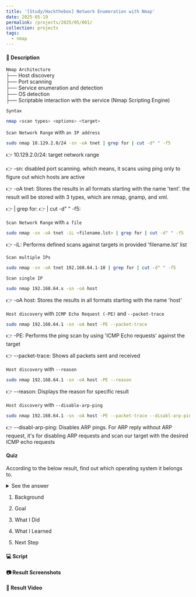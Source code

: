 ```yaml
---
title: '[Study/Hackthebox] Network Enumeration with Nmap'
date: 2025-05-19
permalink: /projects/2025/05/001/
collection: projects
tags:
  - nmap
---
```


#### 📝 Description
<p style="font-size: smaller"></p>

`Nmap Architecture`\
├── Host discovery\
├── Port scanning\
├── Service enumeration and detection\
├── OS detection\
├── Scriptable interaction with the  service (Nmap Scripting Engine)

`Syntax`
```bash
nmap <scan types> <options> <target>
```

`Scan Network Range` with `an IP address`
```bash
sudo nmap 10.129.2.0/24 -sn -oA tnet | grep for | cut -d" " -f5
```
👉 10.129.2.0/24: target network range

👉 -sn: disabled port scanning. which means, it scans using ping only to figure out which hosts are active

👉 -oA tnet: Stores the results in all formats starting with the name 'tent'. the result will be stored with 3 types, which are nmap, gnamp, and xml.

👉 | grep for:
👉 | cut -d" " -f5:

`Scan Network Range` with `a file`
```bash
sudo nmap -sn -oA tnet -iL <filename.lst> | grep for | cut -d" " -f5
```
👉 -iL: Performs defined scans against targets in provided 'filename.lst' list

`Scan multiple IPs`
```bash
sudo nmap -sn -oA tnet 192.168.64.1-10 | grep for | cut -d" " -f5
```

`Scan single IP`
```bash
sudo nmap 192.168.64.x -sn -oA host
```
👉 -oA host: Stores the results in all formats starting with the name 'host'

`Host discovery` with `ICMP Echo Request (-PE)` and `--packet-trace`
```bash
sudo nmap 192.168.64.1 -sn -oA host -PE --packet-trace
```
👉 -PE: Performs the ping scan by using 'ICMP Echo requests' against the target

👉 --packet-trace: Shows all packets sent and received

`Host discovery` with `--reason`
```bash
sudo nmap 192.168.64.1 -sn -oA host -PE --reason
```
👉 --reason: Displays the reason for specific result

`Host discovery` with `--disable-arp-ping`
```bash
sudo nmap 192.168.64.1 -sn -oA host -PE --packet-trace --disabl-arp-ping
```
👉 --disabl-arp-ping: Disables ARP pings. For ARP reply without ARP request, it's for disabling ARP requests and scan our target with the desired ICMP echo requests

#### Quiz
According to the below result, find out which operating system it belongs to.
<details>
<summary>See the answer</summary>

✅ Answer: `Windows`

Each OS contains their unique TTL values. From these values, we can assume the target's OS.

| OS         | Default TTL value      | Note                         |
|------------------|------------------|------------------------------|
| **Windows**      | `128`            | 거의 모든 Windows 버전 공통        |
| **Linux**        | `64`             | Ubuntu, CentOS, Kali 등 대부분 |
| **macOS**        | `64`             | BSD 기반                     |
| **Android**      | `64`             | 리눅스 커널 기반                  |
| **iOS**          | `64`             | macOS와 동일 커널               |
| **Cisco 장비**   | `255`            | 스위치/라우터 장비                 |
| **Juniper**      | `64` 또는 `128`   | 장비 설정에 따라 다름               |
| **Solaris**      | `255`            | 오래된 Unix 시스템               |
| **FreeBSD**      | `64`             | macOS와 유사                  |
</details>

1. Background

2. Goal

3. What I Did

4. What I Learned

5. Next Step


#### 💻 Script

#### 📷 Result Screenshots

#### 🎥 Result Video